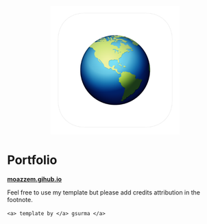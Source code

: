 <h3 align="center">
  <img src="images/icons/gsurma_icon_web.png" width="300">
</h3>


# Portfolio

**[moazzem.gihub.io](https://moazzem.github.io)**

Feel free to use my template but please add credits attribution in the footnote.

`<a> template by </a> gsurma </a>`
